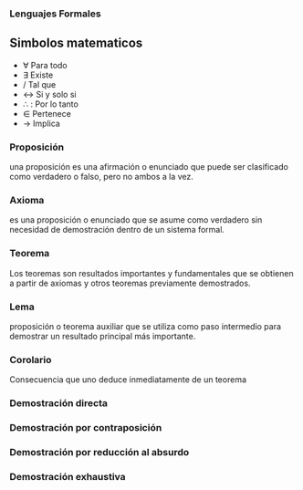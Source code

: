 ### Lenguajes Formales
## Simbolos matematicos
- $\forall$  Para todo
- $\exists$  Existe
- /  Tal que 
- $\leftrightarrow$  Si y solo si
- $\therefore$ : Por lo tanto
- $\in$  Pertenece
- $\rightarrow$  Implica

### Proposición

una proposición es una afirmación o enunciado que puede ser clasificado como verdadero o falso, pero no ambos a la vez.

### Axioma

es una proposición o enunciado que se asume como verdadero sin necesidad de demostración dentro de un sistema formal.

### Teorema

Los teoremas son resultados importantes y fundamentales que se obtienen a partir de axiomas y otros teoremas previamente demostrados.

### Lema

proposición o teorema auxiliar que se utiliza como paso intermedio para demostrar un resultado principal más importante.

### Corolario

Consecuencia que uno deduce inmediatamente de un teorema


### Demostración directa

### Demostración por contraposición


### Demostración por reducción al absurdo

### Demostración exhaustiva

